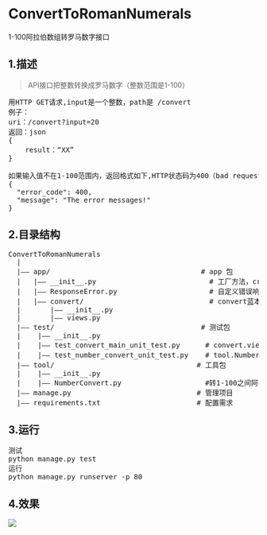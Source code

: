 # ConvertToRomanNumerals
1-100阿拉伯数组转罗马数字接口

## 1.描述
>API接口把整数转换成罗马数字（整数范围是1-100）
<pre>用HTTP GET请求,input是一个整数，path是 /convert
例子：
uri：/convert?input=20
返回：json
{
    result：“XX”
}

如果输入值不在1-100范围内，返回格式如下,HTTP状态码为400（bad request）：
{
  "error_code": 400, 
  "message": "The error messages!"
}
</pre>

## 2.目录结构
<pre>
ConvertToRomanNumerals
  |
  |—— app/                                    # app 包
  |   |—— __init__.py                           # 工厂方法，crate_app
  |   |—— ResponseError.py                      # 自定义错误响应类
  |   |—— convert/                              # convert蓝本
  |       |—— __init__.py
  |       |—— views.py
  |—— test/                                   # 测试包
  |    |—— __init__.py
  |    |—— test_convert_main_unit_test.py      # convert.views中的convert视图函数单元测试类
  |    |—— test_number_convert_unit_test.py    # tool.NumberConvert.convert_to_roman_numerals 函数单元测试类
  |—— tool/                                  # 工具包
  |    |—— __init__.py
  |    |—— NumberConvert.py                    #转1-100之间阿拉伯整数为罗马数字形式
  |—— manage.py                              # 管理项目
  |—— requirements.txt                       # 配置需求
</pre>
## 3.运行
<pre>
测试
python manage.py test
运行
python manage.py runserver -p 80
</pre>
## 4.效果
![](1.png)

